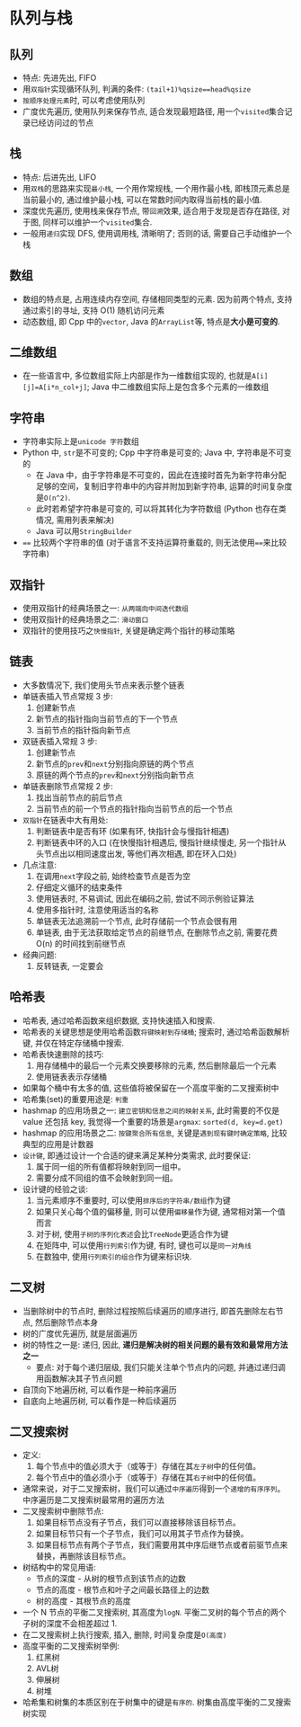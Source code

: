 # 队列与栈

## 队列

- 特点: 先进先出, FIFO
- 用`双指针`实现循环队列, 判满的条件: `(tail+1)%qsize==head%qsize`
- `按顺序处理元素`时, 可以考虑使用队列
- 广度优先遍历, 使用队列来保存节点, 适合发现最短路径, 用一个`visited`集合记录已经访问过的节点

## 栈

- 特点: 后进先出, LIFO
- 用`双栈`的思路来实现`最小栈`, 一个用作常规栈, 一个用作最小栈, 即栈顶元素总是当前最小的, 通过维护最小栈, 可以在常数时间内取得当前栈的最小值.
- 深度优先遍历, 使用栈来保存节点, 带`回溯`效果, 适合用于发现是否存在路径, 对于图, 同样可以维护一个`visited`集合.
- 一般用`递归`实现 DFS, 使用调用栈, 清晰明了; 否则的话, 需要自己手动维护一个栈

## 数组

- 数组的特点是, 占用连续内存空间, 存储相同类型的元素. 因为前两个特点, 支持通过索引的寻址, 支持 O(1) 随机访问元素
- 动态数组, 即 Cpp 中的`vector`, Java 的`ArrayList`等, 特点是**大小是可变的**.

## 二维数组

- 在一些语言中, 多位数组实际上内部是作为一维数组实现的, 也就是`A[i][j]=A[i*n_col+j]`; Java 中二维数组实际上是包含多个元素的一维数组

## 字符串

- 字符串实际上是`unicode 字符`数组
- Python 中, `str`是不可变的; Cpp 中字符串是可变的; Java 中, 字符串是不可变的
    - 在 Java 中，由于字符串是不可变的，因此在连接时首先为新字符串分配足够的空间，复制旧字符串中的内容并附加到新字符串, 运算的时间复杂度是`O(n^2)`.
    - 此时若希望字符串是可变的, 可以将其转化为字符数组 (Python 也存在类情况, 需用列表来解决)
    - Java 可以用`StringBuilder`
- `==` 比较两个字符串的值 (对于语言不支持运算符重载的, 则无法使用`==`来比较字符串)

## 双指针

- 使用双指针的经典场景之一: `从两端向中间迭代数组`
- 使用双指针的经典场景之二: `滑动窗口`
- 双指针的使用技巧之`快慢指针`, 关键是确定两个指针的移动策略

## 链表

- 大多数情况下, 我们使用头节点来表示整个链表
- 单链表插入节点常规 3 步:
    1. 创建新节点
    2. 新节点的指针指向当前节点的下一个节点
    3. 当前节点的指针指向新节点
- 双链表插入常规 3 步:
    1. 创建新节点
    2. 新节点的`prev`和`next`分别指向原链的两个节点
    3. 原链的两个节点的`prev`和`next`分别指向新节点
- 单链表删除节点常规 2 步:
    1. 找出当前节点的前后节点
    2. 当前节点的前一个节点的指针指向当前节点的后一个节点
- `双指针`在链表中大有用处:
    1. 判断链表中是否有环 (如果有环, 快指针会与慢指针相遇)
    2. 判断链表中环的入口 (在快慢指针相遇后, 慢指针继续慢走, 另一个指针从头节点出以相同速度出发, 等他们再次相遇, 即在环入口处)
- 几点注意:
    1. 在调用`next`字段之前, 始终检查节点是否为空
    2. 仔细定义循环的结束条件
    3. 使用链表时, 不易调试, 因此在编码之前, 尝试不同示例验证算法
    4. 使用多指针时, 注意使用适当的名称
    5. 单链表无法追溯前一个节点, 此时存储前一个节点会很有用
    6. 单链表, 由于无法获取给定节点的前继节点, 在删除节点之前, 需要花费 O(n) 的时间找到前继节点
- 经典问题:
    1. 反转链表, 一定要会

## 哈希表

- 哈希表, 通过哈希函数来组织数据, 支持快速插入和搜索.
- 哈希表的关键思想是使用哈希函数`将键映射到存储桶`; 搜索时, 通过哈希函数解析键, 并仅在特定存储桶中搜索.
- 哈希表快速删除的技巧:
    1. 用存储桶中的最后一个元素交换要移除的元素, 然后删除最后一个元素
    2. 使用链表表示存储桶
- 如果每个桶中有太多的值, 这些值将被保留在一个高度平衡的二叉搜索树中
- 哈希集(set)的重要用途是: `判重`
- hashmap 的应用场景之一: `建立密钥和信息之间的映射关系`, 此时需要的不仅是 value 还包括 key, 我觉得一个重要的场景是`argmax`: `sorted(d, key=d.get)`
- hashmap 的应用场景之二: `按键聚合所有信息`, 关键是`遇到现有键时确定策略`, 比较典型的应用是计数器
- `设计键`, 即通过设计一个合适的键来满足某种分类需求, 此时要保证:
    1. 属于同一组的所有值都将映射到同一组中。
    2. 需要分成不同组的值不会映射到同一组。
- 设计键的经验之谈:
    1. 当元素顺序不重要时, 可以使用`排序后的字符串/数组`作为键
    2. 如果只关心每个值的偏移量, 则可以使用`偏移量`作为键, 通常相对第一个值而言
    3. 对于树, 使用`子树的序列化表述`会比`TreeNode`更适合作为键
    4. 在矩阵中, 可以使用`行列索引`作为键, 有时, 键也可以是`同一对角线`
    5. 在数独中, 使用`行列索引的组合`作为键来标识块.

## 二叉树

- 当删除树中的节点时, 删除过程按照后续遍历的顺序进行, 即首先删除左右节点, 然后删除节点本身
- 树的广度优先遍历, 就是层面遍历
- 树的特性之一是: 递归, 因此, **递归是解决树的相关问题的最有效和最常用方法之一**
    - 要点: 对于每个递归层级, 我们只能关注单个节点内的问题, 并通过递归调用函数解决其子节点问题
- 自顶向下地遍历树, 可以看作是一种前序遍历
- 自底向上地遍历树, 可以看作是一种后续遍历

## 二叉搜索树

- 定义:
    1. 每个节点中的值必须大于（或等于）存储在其`左子树`中的任何值。
    2. 每个节点中的值必须小于（或等于）存储在其`右子树`中的任何值。
- 通常来说，对于二叉搜索树，我们可以通过`中序遍历`得到一个`递增的有序序列`。中序遍历是二叉搜索树最常用的遍历方法
- 二叉搜索树中删除节点:
    1. 如果目标节点没有子节点，我们可以直接移除该目标节点。
    2. 如果目标节只有一个子节点，我们可以用其子节点作为替换。
    3. 如果目标节点有两个子节点，我们需要用其中序后继节点或者前驱节点来替换，再删除该目标节点。
- 树结构中的常见用语:
    - 节点的深度 - 从树的根节点到该节点的边数
    - 节点的高度 - 根节点和叶子之间最长路径上的边数
    - 树的高度 - 其根节点的高度
- 一个 N 节点的平衡二叉搜索树, 其高度为`logN`. 平衡二叉树的每个节点的两个子树的深度不会相差超过 1.
- 在二叉搜索树上执行搜索, 插入, 删除, 时间复杂度是`O(高度)`
- 高度平衡的二叉搜索树举例:
    1. 红黑树
    2. AVL树
    3. 伸展树
    4. 树堆
- 哈希集和树集的本质区别在于树集中的键是`有序的`. 树集由高度平衡的二叉搜索树实现